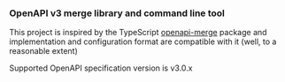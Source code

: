 ### OpenAPI v3 merge library and command line tool

This project is inspired by the TypeScript [openapi-merge](https://github.com/robertmassaioli/openapi-merge) package and
implementation and configuration format are compatible with it (well, to a reasonable extent)

Supported OpenAPI specification version is v3.0.x
